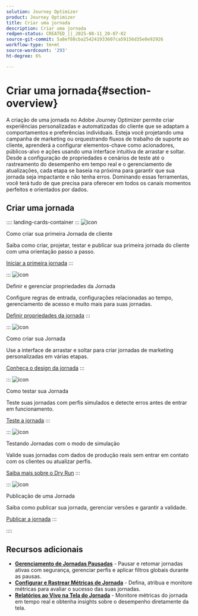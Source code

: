 ```yaml
---
solution: Journey Optimizer
product: Journey Optimizer
title: Criar uma jornada
description: Criar uma jornada
redpen-status: CREATED_||_2025-08-11_20-07-02
source-git-commit: 5a8ef88cba254241933607ca59156d35e0e92926
workflow-type: tm+mt
source-wordcount: '293'
ht-degree: 6%

---
```



# Criar uma jornada{#section-overview}

A criação de uma jornada no Adobe Journey Optimizer permite criar experiências personalizadas e automatizadas do cliente que se adaptam a comportamentos e preferências individuais. Esteja você projetando uma campanha de marketing ou orquestrando fluxos de trabalho de suporte ao cliente, aprenderá a configurar elementos-chave como acionadores, públicos-alvo e ações usando uma interface intuitiva de arrastar e soltar. Desde a configuração de propriedades e cenários de teste até o rastreamento do desempenho em tempo real e o gerenciamento de atualizações, cada etapa se baseia na próxima para garantir que sua jornada seja impactante e não tenha erros. Dominando essas ferramentas, você terá tudo de que precisa para oferecer em todos os canais momentos perfeitos e orientados por dados.

## Criar uma jornada

:::: landing-cards-container
:::
![icon](https://cdn.experienceleague.adobe.com/icons/circle-play.svg)

Como criar sua primeira Jornada de cliente

Saiba como criar, projetar, testar e publicar sua primeira jornada do cliente com uma orientação passo a passo.

[Iniciar a primeira jornada](../using/building-journeys/journey-gs.md)
:::

:::
![icon](https://cdn.experienceleague.adobe.com/icons/gear.svg)

Definir e gerenciar propriedades da Jornada

Configure regras de entrada, configurações relacionadas ao tempo, gerenciamento de acesso e muito mais para suas jornadas.

[Definir propriedades da jornada](../using/building-journeys/journey-properties.md)
:::

:::
![icon](https://cdn.experienceleague.adobe.com/icons/puzzle-piece.svg)

Como criar sua Jornada

Use a interface de arrastar e soltar para criar jornadas de marketing personalizadas em várias etapas.

[Conheça o design da jornada](../using/building-journeys/using-the-journey-designer.md)
:::

:::
![icon](https://cdn.experienceleague.adobe.com/icons/list-check.svg)

Como testar sua Jornada

Teste suas jornadas com perfis simulados e detecte erros antes de entrar em funcionamento.

[Teste a jornada](../using/building-journeys/testing-the-journey.md)
:::

:::
![icon](https://cdn.experienceleague.adobe.com/icons/screwdriver-wrench.svg)

Testando Jornadas com o modo de simulação

Valide suas jornadas com dados de produção reais sem entrar em contato com os clientes ou atualizar perfis.

[Saiba mais sobre o Dry Run](../using/building-journeys/journey-dry-run.md)
:::

:::
![icon](https://cdn.experienceleague.adobe.com/icons/circle-play.svg)

Publicação de uma Jornada

Saiba como publicar sua jornada, gerenciar versões e garantir a validade.

[Publicar a jornada](../using/building-journeys/publishing-the-journey.md)
:::

::::


## Recursos adicionais

- **[Gerenciamento de Jornadas Pausadas](../using/building-journeys/journey-pause.md)** - Pausar e retomar jornadas ativas com segurança, gerenciar perfis e aplicar filtros globais durante as pausas.
- **[Configurar e Rastrear Métricas de Jornada](../using/building-journeys/success-metrics.md)** - Defina, atribua e monitore métricas para avaliar o sucesso das suas jornadas.
- **[Relatórios ao Vivo na Tela do Jornada](../using/building-journeys/report-journey.md)** - Monitore métricas do jornada em tempo real e obtenha insights sobre o desempenho diretamente da tela.
